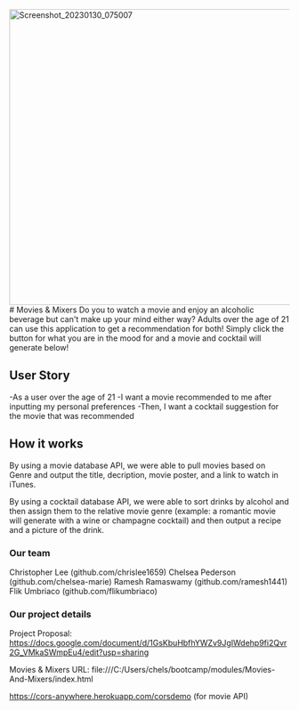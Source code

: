 <img width="532" alt="Screenshot_20230130_075007" src="https://user-images.githubusercontent.com/116038369/215639138-9c0c07d5-57d4-46e4-96ff-1ec61fd189f6.png">
# Movies & Mixers
Do you to watch a movie and enjoy an alcoholic beverage but can't make up your mind either way? Adults over the age of 21 can use this application to get a recommendation for both! Simply click the button for what you are in the mood for and a movie and cocktail will generate below!

## User Story
-As a user over the age of 21
-I want a movie recommended to me after inputting my personal preferences
-Then, I want a cocktail suggestion for the movie that was recommended

## How it works
By using a movie database API, we were able to pull movies based on Genre and output the title, decription, movie poster, and a link to watch in iTunes.

By using a cocktail database API, we were able to sort drinks by alcohol and then assign them to the relative movie genre (example: a romantic movie will generate with a wine or champagne cocktail) and then output a recipe and a picture of the drink.

### Our team
Christopher Lee (github.com/chrislee1659)
Chelsea Pederson (github.com/chelsea-marie)
Ramesh Ramaswamy (github.com/ramesh1441)
Flik Umbriaco (github.com/flikumbriaco)

### Our project details
Project Proposal:
https://docs.google.com/document/d/1GsKbuHbfhYWZv9JgIWdehp9fi2Qvr2G_VMkaSWmpEu4/edit?usp=sharing

Movies & Mixers URL:
file:///C:/Users/chels/bootcamp/modules/Movies-And-Mixers/index.html

https://cors-anywhere.herokuapp.com/corsdemo (for movie API)

